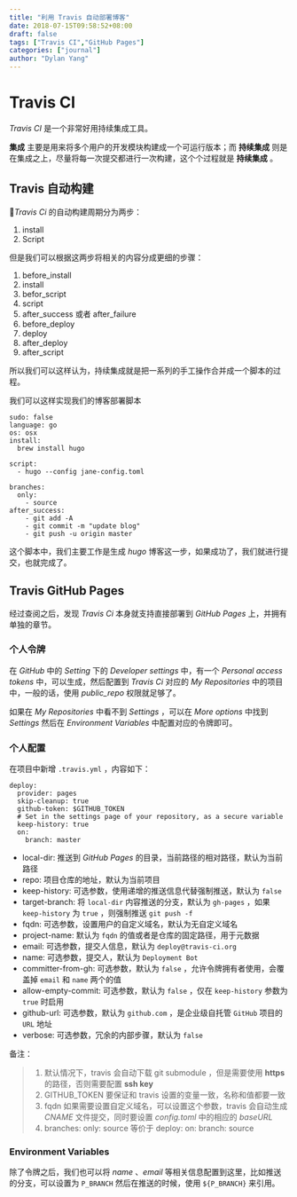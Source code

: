 ```yaml
---
title: "利用 Travis 自动部署博客"
date: 2018-07-15T09:58:52+08:00
draft: false
tags: ["Travis CI","GitHub Pages"]
categories: ["journal"]
author: "Dylan Yang"
---
```


# Travis CI

*Travis CI* 是一个非常好用持续集成工具。

**集成** 主要是用来将多个用户的开发模块构建成一个可运行版本；而 **持续集成** 则是在集成之上，尽量将每一次提交都进行一次构建，这个个过程就是 **持续集成** 。

## Travis 自动构建

*Travis Ci* 的自动构建周期分为两步：

1. install
2. Script

但是我们可以根据这两步将相关的内容分成更细的步骤：

1. before_install
2. install
3. befor_script
4. script
5. after_success 或者 after_failure
6. before_deploy
7. deploy
8. after_deploy
9. after_script

所以我们可以这样认为，持续集成就是把一系列的手工操作合并成一个脚本的过程。

我们可以这样实现我们的博客部署脚本

``` shell
sudo: false
language: go
os: osx
install:
  brew install hugo

script:
  - hugo --config jane-config.toml

branches:
  only:
    - source
after_success:
    - git add -A 
    - git commit -m "update blog"
    - git push -u origin master
```

这个脚本中，我们主要工作是生成 *hugo* 博客这一步，如果成功了，我们就进行提交，也就完成了。

## Travis GitHub Pages

经过查阅之后，发现 *Travis Ci* 本身就支持直接部署到 *GitHub Pages* 上，并拥有单独的章节。

### 个人令牌

在 *GitHub* 中的 *Setting* 下的 *Developer settings* 中，有一个 *Personal access tokens* 中，可以生成，然后配置到 *Travis Ci* 对应的 *My Repositories* 中的项目中，一般的话，使用 *public_repo* 权限就足够了。

如果在 *My Repositories* 中看不到 *Settings* ，可以在 *More options* 中找到 *Settings* 然后在 *Environment Variables* 中配置对应的令牌即可。

### 个人配置

在项目中新增 `.travis.yml` ，内容如下：

``` shell
deploy:
  provider: pages
  skip-cleanup: true
  github-token: $GITHUB_TOKEN  
  # Set in the settings page of your repository, as a secure variable
  keep-history: true
  on:
    branch: master
```

- local-dir: 推送到 *GitHub Pages* 的目录，当前路径的相对路径，默认为当前路径
- repo: 项目仓库的地址，默认为当前项目
- keep-history: 可选参数，使用递增的推送信息代替强制推送，默认为 `false`
- target-branch: 将 `local-dir` 内容推送的分支，默认为 `gh-pages` ，如果 `keep-history` 为 `true` ，则强制推送 `git push -f`
- fqdn: 可选参数，设置用户的自定义域名，默认为无自定义域名
- project-name: 默认为 `fqdn` 的值或者是仓库的固定路径，用于元数据
- email: 可选参数，提交人信息，默认为 `deploy@travis-ci.org`
- name: 可选参数，提交人，默认为 `Deployment Bot`
- committer-from-gh: 可选参数，默认为 `false` ，允许令牌拥有者使用，会覆盖掉 `email` 和 `name` 两个的值
- allow-empty-commit: 可选参数，默认为 `false` ，仅在 `keep-history` 参数为 `true` 时启用
- github-url: 可选参数，默认为 `github.com` ，是企业级自托管 `GitHub` 项目的 `URL` 地址
- verbose: 可选参数，冗余的内部步骤，默认为 `false`

备注：

> 1. 默认情况下，travis 会自动下载 git submodule ，但是需要使用 **https** 的路径，否则需要配置 **ssh key** 
> 1. GITHUB_TOKEN 要保证和 travis 设置的变量一致，名称和值都要一致
> 2. fqdn 如果需要设置自定义域名，可以设置这个参数，travis 会自动生成 *CNAME* 文件提交，同时要设置 *config.toml* 中的相应的 *baseURL* 
> 4. branches: only: source 等价于 deploy: on: branch: source

### Environment Variables

除了令牌之后，我们也可以将 *name* 、*email* 等相关信息配置到这里，比如推送的分支，可以设置为 `P_BRANCH` 然后在推送的时候，使用 `${P_BRANCH}` 来引用。